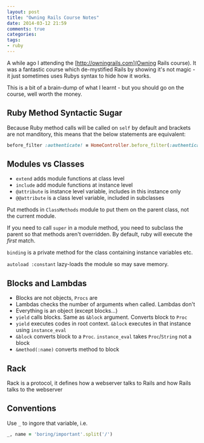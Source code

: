 ```yaml
---
layout: post
title: "Owning Rails Course Notes"
date: 2014-03-12 21:59
comments: true
categories: 
tags:
- ruby
---
```


A while ago I attending the [http://owningrails.com](Owning Rails course). It was a fantastic course which de-mystified Rails by showing it's not magic - it just sometimes uses Rubys syntax to hide how it works.

This is a bit of a brain-dump of what I learnt - but you should go on the course, well worth the money.

## Ruby Method Syntactic Sugar

Because Ruby method calls will be called on `self` by default and brackets are not manditory, this means that the below statements are equivalent:

```ruby
before_filter :authenticate! ≡ HomeController.before_filter(:authenticate!)
```

## Modules vs Classes

* `extend` adds module functions at class level
* `include` add module functions at instance level
* `@attribute` is instance level variable, includes in this instance only
* `@@attribute` is a class level variable, included in subclasses

Put methods in `ClassMethods` module to put them on the parent class, not the current module.

If you need to call `super` in a module method, you need to subclass the parent so that methods aren't overridden. By default, ruby will execute the _first_ match.

`binding` is a private method for the class containing instance variables etc.

`autoload :constant` lazy-loads the module so may save memory.

## Blocks and Lambdas

* Blocks are not objects, `Procs` are
* Lambdas checks the number of arguments when called. Lambdas don't
* Everything is an object (except blocks...)
* `yield` calls blocks. Same as `&block` argument. Converts block to `Proc`
* `yield` executes codes in root context. `&block` executes in that instance using `instance_eval`
* `&block` converts block to a `Proc`. `instance_eval` takes `Proc`/`String` not a block
* `&method(:name)` converts method to block

## Rack

Rack is a protocol, it defines how a webserver talks to Rails and how Rails talks to the webserver

## Conventions

Use `_` to ingore that variable, i.e.

```ruby
_, name = 'boring/important'.split('/')
```
